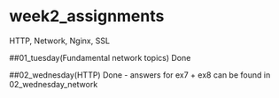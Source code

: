 # week2_assignments
HTTP, Network, Nginx, SSL

##01_tuesday(Fundamental network topics)
Done

##02_wednesday(HTTP)
Done - answers for ex7 + ex8 can be found in 02_wednesday_network
